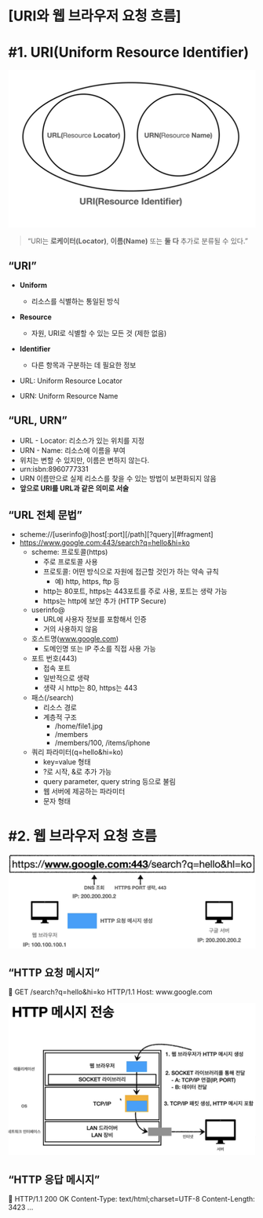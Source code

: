 # [URI와 웹 브라우저 요청 흐름]

# #1. URI(Uniform Resource Identifier)

![1.png](images%2F%EB%B0%95%EC%A7%84%EC%9A%B0%2F1.png)

> “URI는 **로케이터(Locator)**, **이름(Name)**
또는 **둘 다** 추가로 분류될 수 있다.”
>

## “URI”

- **Uniform**
    - 리소스를 식별하는 통일된 방식
- **Resource**
    - 자원, URI로 식별할 수 있는 모든 것 (제한 없음)
- **Identifier**
    - 다른 항목과 구분하는 데 필요한 정보

- URL: Uniform Resource Locator
- URN: Uniform Resource Name

## “URL, URN”

- URL - Locator: 리소스가 있는 위치를 지정
- URN - Name: 리소스에 이름을 부여
- 위치는 변할 수 있지만, 이름은 변하지 않는다.
- urn:isbn:8960777331
- URN 이름만으로 실제 리소스를 찾을 수 있는 방법이 보편화되지 않음
- **앞으로 URI를 URL과 같은 의미로 서술**

## “URL 전체 문법”

- scheme://[userinfo@]host[:port][/path][?query][#fragment]
- https://www.google.com:443/search?q=hello&hi=ko
    - scheme: 프로토콜(https)
        - 주로 프로토콜 사용
        - 프로토콜: 어떤 방식으로 자원에 접근할 것인가 하는 약속 규칙
            - 예) http, https, ftp 등
        - http는 80포트, https는 443포트를 주로 사용, 포트는 생략 가능
        - https는 http에 보안 추가 (HTTP Secure)
    - userinfo@
        - URL에 사용자 정보를 포함해서 인증
        - 거의 사용하지 않음
    - 호스트명(www.google.com)
        - 도메인명 또는 IP 주소를 직접 사용 가능
    - 포트 번호(443)
        - 접속 포트
        - 일반적으로 생략
        - 생략 시 http는 80, https는 443
    - 패스(/search)
        - 리소스 경로
        - 계층적 구조
            - /home/file1.jpg
            - /members
            - /members/100, /items/iphone
    - 쿼리 파라미터(q=hello&hi=ko)
        - key=value 형태
        - ?로 시작, &로 추가 가능
        - query parameter, query string 등으로 불림
        - 웹 서버에 제공하는 파라미터
        - 문자 형태

# #2. 웹 브라우저 요청 흐름

![2.png](images%2F%EB%B0%95%EC%A7%84%EC%9A%B0%2F2.png)

## “HTTP 요청 메시지”

<aside>
💬 GET /search?q=hello&hi=ko HTTP/1.1
Host: www.google.com

</aside>

![3.png](images%2F%EB%B0%95%EC%A7%84%EC%9A%B0%2F3.png)

## “HTTP 응답 메시지”

<aside>
💬 HTTP/1.1 200 OK
Content-Type: text/html;charset=UTF-8
Content-Length: 3423

<html>
     <body>…</body>
</html>

</aside>